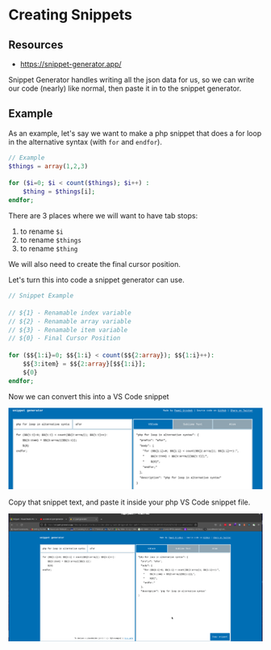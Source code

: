 # Creating Snippets

## Resources
- https://snippet-generator.app/

Snippet Generator handles writing all the json data for us, so we can write our code (nearly) like normal, then paste it in to the snippet generator.


## Example

As an example, let's say we want to make a php snippet that does a for loop in the alternative syntax (with `for` and `endfor`).

```php
// Example
$things = array(1,2,3)

for ($i=0; $i < count($things); $i++) :
    $thing = $things[i];
endfor;
```

There are 3 places where we will want to have tab stops:
1. to rename `$i`
1. to rename `$things`
1. to rename `$thing`

We will also need to create the final cursor position.

Let's turn this into code a snippet generator can use.

```php
// Snippet Example

// ${1} - Renamable index variable
// ${2} - Renamable array variable
// ${3} - Renamable item variable
// ${0} - Final Cursor Position

for ($${1:i}=0; $${1:i} < count($${2:array}); $${1:i}++):
    $${3:item} = $${2:array}[$${1:i}];
    ${0}
endfor;


```

Now we can convert this into a VS Code snippet

![](images/snippetGeneration.png)

Copy that snippet text, and paste it inside your php VS Code snippet file.

![](images/addASnippet.gif)